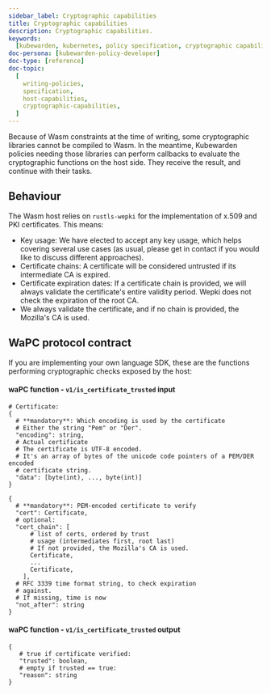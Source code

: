 ```yaml
---
sidebar_label: Cryptographic capabilities
title: Cryptographic capabilities
description: Cryptographic capabilities.
keywords:
  [kubewarden, kubernetes, policy specification, cryptographic capabilities]
doc-persona: [kubewarden-policy-developer]
doc-type: [reference]
doc-topic:
  [
    writing-policies,
    specification,
    host-capabilities,
    cryptographic-capabilities,
  ]
---
```


<head>
  <link rel="canonical" href="https://docs.kubewarden.io/reference/spec/host-capabilities/crypto"/>
</head>

Because of Wasm constraints at the time of writing, some cryptographic
libraries cannot be compiled to Wasm. In the meantime, Kubewarden policies
needing those libraries can perform callbacks to evaluate the cryptographic
functions on the host side. They receive the result, and continue with their
tasks.

## Behaviour

The Wasm host relies on `rustls-wepki` for the implementation of x.509 and PKI certificates.
This means:

- Key usage: We have elected to accept any key usage, which helps covering
  several use cases (as usual, please get in contact if you would like to discuss
  different approaches).
- Certificate chains: A certificate will be considered untrusted if its
  intermediate CA is expired.
- Certificate expiration dates: If a certificate chain is provided, we will
  always validate the certificate's entire validity period. Wepki does not check
  the expiration of the root CA.
- We always validate the certificate, and if no chain is provided, the
  Mozilla's CA is used.

## WaPC protocol contract

If you are implementing your own language SDK, these are the functions
performing cryptographic checks exposed by the host:

#### waPC function - `v1/is_certificate_trusted` input

```hcl
# Certificate:
{
  # **mandatory**: Which encoding is used by the certificate
  # Either the string "Pem" or "Der".
  "encoding": string,
  # Actual certificate
  # The certificate is UTF-8 encoded.
  # It's an array of bytes of the unicode code pointers of a PEM/DER encoded
  # certificate string.
  "data": [byte(int), ..., byte(int)]
}

{
  # **mandatory**: PEM-encoded certificate to verify
  "cert": Certificate,
  # optional:
  "cert_chain": [
      # list of certs, ordered by trust
      # usage (intermediates first, root last)
      # If not provided, the Mozilla's CA is used.
      Certificate,
      ...
      Certificate,
    ],
  # RFC 3339 time format string, to check expiration
  # against.
  # If missing, time is now
  "not_after": string
}
```

#### waPC function - `v1/is_certificate_trusted` output

```hcl
{
   # true if certificate verified:
   "trusted": boolean,
   # empty if trusted == true:
   "reason": string
}
```
